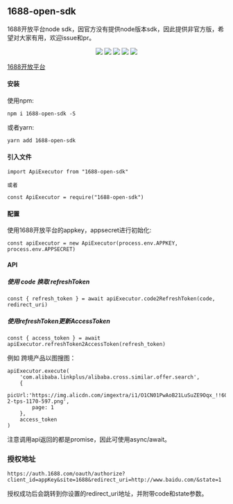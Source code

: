 ## 1688-open-sdk

1688开放平台node sdk，因官方没有提供node版本sdk，因此提供非官方版，希望对大家有用，欢迎issue和pr。

<p align="center">
     <a href="https://travis-ci.org/wangjue666/1688-open-sdk"><img src="https://travis-ci.org/wangjue666/1688-open-sdk.svg?branch=master" /></a>
     <a href="https://codecov.io/gh/wangjue666/1688-open-sdk"><img src="https://codecov.io/gh/wangjue666/1688-open-sdk/branch/master/graph/badge.svg" /></a>
    <a href="https://npmcharts.com/compare/1688-open-sdk?minimal=true" rel="nofollow"><img src="https://img.shields.io/npm/dm/1688-open-sdk.svg" style="max-width:100%;"></a>
    <a href="https://www.npmjs.com/package/1688-open-sdk" rel="nofollow"><img src="https://img.shields.io/npm/v/1688-open-sdk.svg" style="max-width:100%;"></a>
    <a href="https://www.npmjs.com/package/1688-open-sdk" rel="nofollow"><img src="https://img.shields.io/npm/l/1688-open-sdk.svg?style=flat" style="max-width:100%;"></a>
</p>

[1688开放平台](https://open.1688.com/)

#### 安装

使用npm:

```
npm i 1688-open-sdk -S
```

或者yarn:

```
yarn add 1688-open-sdk
```

#### 引入文件

```
import ApiExecutor from "1688-open-sdk"

或者

const ApiExecutor = require("1688-open-sdk")
```

#### 配置

使用1688开放平台的appkey，appsecret进行初始化:

```
const apiExecutor = new ApiExecutor(process.env.APPKEY, process.env.APPSECRET)
```

#### API

##### 使用 code 换取 refreshToken

```
const { refresh_token } = await apiExecutor.code2RefreshToken(code, redirect_uri)
```

##### 使用refreshToken更新AccessToken

```
const { access_token } = await apiExecutor.refreshToken2AccessToken(refresh_token)
```

例如 跨境产品以图搜图：

```
apiExecutor.execute(
    'com.alibaba.linkplus/alibaba.cross.similar.offer.search',
    {
        picUrl:'https://img.alicdn.com/imgextra/i1/O1CN01PwAoB21LuSuZE9Oqx_!!6000000001359-2-tps-1170-597.png',
        page: 1
    },
    access_token
)
```

注意调用api返回的都是promise，因此可使用async/await。

### 授权地址

```
https://auth.1688.com/oauth/authorize?client_id=appKey&site=1688&redirect_uri=http://www.baidu.com/&state=1
```

授权成功后会跳转到你设置的redirect_uri地址，并附带code和state参数。
